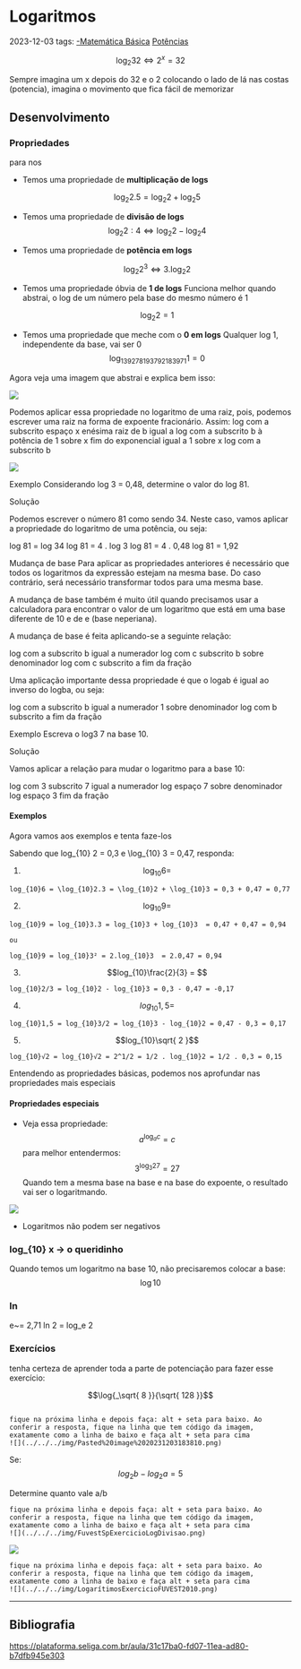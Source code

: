 # Logaritmos
2023-12-03
tags: [-Matemática Básica](-Matemática%20Básica.md) [Potências](-Matemática%20Básica.md#Potências)

$$ \log_{2}{32} ⇔ 2^x = 32 $$

Sempre imagina um x depois do 32 e o 2 colocando o lado de lá nas costas (potencia), imagina o movimento que fica fácil de memorizar

## Desenvolvimento

### Propriedades

para nos 

*  Temos uma propriedade de **multiplicação de logs**

	$$\log _{2} 2.5 = \log_{2} 2 + \log _{2}5 $$

* Temos uma propriedade de **divisão de logs** 
	$$\log_{2}2:4 ⇔ \log_{2} 2 - \log_{2} 4 $$

* Temos uma propriedade de **potência em logs**

	$$\log_{2}2^3 ⇔ 3 . \log_{2}2 $$

* Temos uma propriedade óbvia de **1 de logs**
	Funciona melhor quando abstrai, o log de um número pela base do mesmo número é 1

	$$\log_{2}2 = 1 $$

* Temos uma propriedade que meche com o **0 em logs**
	Qualquer log 1, independente da base, vai ser 0
	$$\log_{139278193792183971}1 = 0 $$

Agora veja uma imagem que abstrai e explica bem isso:

![](../../../img/Pasted%20image%2020231203184843.png)


Podemos aplicar essa propriedade no logaritmo de uma raiz, pois, podemos escrever uma raiz na forma de expoente fracionário. Assim:
log com a subscrito espaço x enésima raiz de b igual a log com a subscrito b à potência de 1 sobre x fim do exponencial igual a 1 sobre x log com a subscrito b

![](../../../img/Screenshot_20240830_093428_Chrome.jpg)

Exemplo
Considerando log 3 = 0,48, determine o valor do log 81.

Solução

Podemos escrever o número 81 como sendo 34. Neste caso, vamos aplicar a propriedade do logaritmo de uma potência, ou seja:

log 81 = log 34
log 81 = 4 . log 3
log 81 = 4 . 0,48
log 81 = 1,92

Mudança de base
Para aplicar as propriedades anteriores é necessário que todos os logaritmos da expressão estejam na mesma base. Do caso contrário, será necessário transformar todos para uma mesma base.

A mudança de base também é muito útil quando precisamos usar a calculadora para encontrar o valor de um logaritmo que está em uma base diferente de 10 e de e (base neperiana).


A mudança de base é feita aplicando-se a seguinte relação:

log com a subscrito b igual a numerador log com c subscrito b sobre denominador log com c subscrito a fim da fração

Uma aplicação importante dessa propriedade é que o logab é igual ao inverso do logba, ou seja:

log com a subscrito b igual a numerador 1 sobre denominador log com b subscrito a fim da fração

Exemplo
Escreva o log3 7 na base 10.

Solução

Vamos aplicar a relação para mudar o logaritmo para a base 10:

log com 3 subscrito 7 igual a numerador log espaço 7 sobre denominador log espaço 3 fim da fração

#### Exemplos

Agora vamos aos exemplos e tenta faze-los

Sabendo que log_{10} 2 = 0,3 e \log_{10} 3 = 0,47, responda:

1. $$\log_{10}6 = $$
~~~spoiler-block
log_{10}6 = \log_{10}2.3 = \log_{10}2 + \log_{10}3 = 0,3 + 0,47 = 0,77
~~~

2. $$\log_{10}9=$$
~~~spoiler-block
log_{10}9 = log_{10}3.3 = log_{10}3 + log_{10}3  = 0,47 + 0,47 = 0,94

ou

log_{10}9 = log_{10}3² = 2.log_{10}3  = 2.0,47 = 0,94
~~~

3. $$log_{10}\frac{2}{3} = $$
~~~spoiler-block
log_{10}2/3 = log_{10}2 - log_{10}3 = 0,3 - 0,47 = -0,17
~~~

4. $$log_{10}1,5 = $$
~~~spoiler-block
log_{10}1,5 = log_{10}3/2 = log_{10}3 - log_{10}2 = 0,47 - 0,3 = 0,17
~~~

5. $$log_{10}\sqrt{ 2 }$$
~~~spoiler-block
log_{10}√2 = log_{10}√2 = 2^1/2 = 1/2 . log_{10}2 = 1/2 . 0,3 = 0,15
~~~


Entendendo as propriedades básicas, podemos nos aprofundar nas propriedades mais especiais

#### Propriedades especiais

* Veja essa propriedade: $$a^{\log_{a}c} = c$$
	para melhor entendermos: $$3^{\log_{3}27} =27 $$
	Quando tem a mesma base na base e na base do expoente, o resultado vai ser o logaritmando.

![](../../../img/LogarítimoseElevadosALogaritimosComAMesmaBasePropriedade.png)

* Logaritmos não podem ser negativos


### log_{10} x -> o queridinho

Quando temos um logaritmo na base 10, não precisaremos colocar a base: 
$$\log 10$$

### ln

e~= 2,71
ln 2 = log_e 2

### Exercícios

tenha certeza de aprender toda a parte de potenciação para fazer esse exercício:

$$\log{_\sqrt{ 8 }}{\sqrt{ 128 }}$$

```spoiler-block

fique na próxima linha e depois faça: alt + seta para baixo. Ao conferir a resposta, fique na linha que tem código da imagem, exatamente como a linha de baixo e faça alt + seta para cima
![](../../../img/Pasted%20image%2020231203183810.png)
```


Se:
$$ log_{2}b - log_{2}a = 5$$

Determine quanto vale a/b

```spoiler-block
fique na próxima linha e depois faça: alt + seta para baixo. Ao conferir a resposta, fique na linha que tem código da imagem, exatamente como a linha de baixo e faça alt + seta para cima
![](../../../img/FuvestSpExercicioLogDivisao.png)
```


![](../../../img/LogarítimosExercicioFuvest2010Questao.png)


```spoiler-block
fique na próxima linha e depois faça: alt + seta para baixo. Ao conferir a resposta, fique na linha que tem código da imagem, exatamente como a linha de baixo e faça alt + seta para cima
![](../../../img/LogarítimosExercicioFUVEST2010.png)
```



-----------------------------------------------
## Bibliografia

https://plataforma.seliga.com.br/aula/31c17ba0-fd07-11ea-ad80-b7dfb945e303
